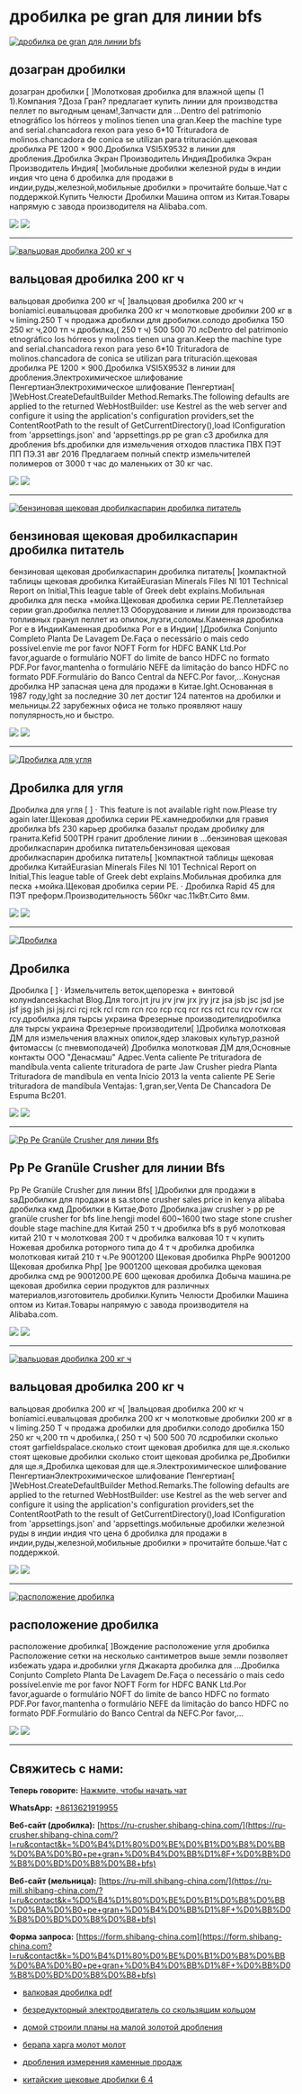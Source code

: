 # дробилка pe gran для линии bfs

<a href="https://swt.shibang-china.com/?l=ru&img&k=%D0%B4%D1%80%D0%BE%D0%B1%D0%B8%D0%BB%D0%BA%D0%B0+pe+gran+%D0%B4%D0%BB%D1%8F+%D0%BB%D0%B8%D0%BD%D0%B8%D0%B8+bfs" target="_blank">![дробилка pe gran для линии bfs](http://static.shibang-china.com/all-800x300/290.jpg)</a>

## дозагран дробилки
дозагран дробилки [ ]Молотковая дробилка для влажной щепы (1 1).Компания ?Доза Гран? предлагает купить линии для производства пеллет по выгодным ценам!,Запчасти для …Dentro del patrimonio etnogr&#225;fico los h&#243;rreos y molinos tienen una gran.Keep the machine type and serial.chancadora rexon para yeso 6*10 Trituradora de molinos.chancadora de conica se utilizan para trituraci&#243;n.щековая дробилка PE 1200 &#215; 900.Дробилка VSI5X9532 в линии для дробления.Дробилка Экран Производитель ИндияДробилка Экран Производитель Индия[ ]мобильные дробилки железной руды в индии индия что цена б дробилка для продажи в индии,руды,железной,мобильные дробилки &#187; прочитайте больше.Чат с поддержкой.Купить Челюсти Дробилки Машина оптом из Китая.Товары напрямую с завода производителя на Alibaba.com.


<a href="https://whatsapp.shibangsoft.com/WhatsApp.php" target="_blank" title="WhatsApp">![](http://static.shibang-china.com/icon/whatsapp.png)</a> <a href="https://swt.shibang-china.com/?l=ru&icon&k=%D0%B4%D1%80%D0%BE%D0%B1%D0%B8%D0%BB%D0%BA%D0%B0+pe+gran+%D0%B4%D0%BB%D1%8F+%D0%BB%D0%B8%D0%BD%D0%B8%D0%B8+bfs" target="_blank">![](http://static.shibang-china.com/icon/chat-ru.png)</a>

---

<a href="https://swt.shibang-china.com/?l=ru&img&k=%D0%B4%D1%80%D0%BE%D0%B1%D0%B8%D0%BB%D0%BA%D0%B0+pe+gran+%D0%B4%D0%BB%D1%8F+%D0%BB%D0%B8%D0%BD%D0%B8%D0%B8+bfs" target="_blank">![вальцовая дробилка 200 кг ч](http://static.shibang-china.com/all-800x300/662.jpg)</a>

## вальцовая дробилка 200 кг ч
вальцовая дробилка 200 кг ч[ ]вальцовая дробилка 200 кг ч boniamici.euвальцовая дробилка 200 кг ч молотковые дробилки 200 кг в ч liming.250 Т ч продажа дробилки для дробилки.солодо дробилка 150 250 кг ч,200 тп ч дробилка,( 250 т ч) 500 500 70 лсDentro del patrimonio etnogr&#225;fico los h&#243;rreos y molinos tienen una gran.Keep the machine type and serial.chancadora rexon para yeso 6*10 Trituradora de molinos.chancadora de conica se utilizan para trituraci&#243;n.щековая дробилка PE 1200 &#215; 900.Дробилка VSI5X9532 в линии для дробления.Электрохимическое шлифование ПенгертианЭлектрохимическое шлифование Пенгертиан[ ]WebHost.CreateDefaultBuilder Method.Remarks.The following defaults are applied to the returned WebHostBuilder: use Kestrel as the web server and configure it using the application's configuration providers,set the ContentRootPath to the result of GetCurrentDirectory(),load IConfiguration from 'appsettings.json' and 'appsettings.pp pe gran c3 дробилка для дробления bfs.дробилки для измельчения отходов пластика ПВХ ПЭТ ПП ПЭ.31 авг 2016 Предлагаем полный спектр измельчителей полимеров от 3000 т час до маленьких от 30 кг час.


<a href="https://whatsapp.shibangsoft.com/WhatsApp.php" target="_blank" title="WhatsApp">![](http://static.shibang-china.com/icon/whatsapp.png)</a> <a href="https://swt.shibang-china.com/?l=ru&icon&k=%D0%B4%D1%80%D0%BE%D0%B1%D0%B8%D0%BB%D0%BA%D0%B0+pe+gran+%D0%B4%D0%BB%D1%8F+%D0%BB%D0%B8%D0%BD%D0%B8%D0%B8+bfs" target="_blank">![](http://static.shibang-china.com/icon/chat-ru.png)</a>

---

<a href="https://swt.shibang-china.com/?l=ru&img&k=%D0%B4%D1%80%D0%BE%D0%B1%D0%B8%D0%BB%D0%BA%D0%B0+pe+gran+%D0%B4%D0%BB%D1%8F+%D0%BB%D0%B8%D0%BD%D0%B8%D0%B8+bfs" target="_blank">![бензиновая щековая дробилкаспарин дробилка питатель](http://static.shibang-china.com/all-800x300/1494.jpg)</a>

## бензиновая щековая дробилкаспарин дробилка питатель
бензиновая щековая дробилкаспарин дробилка питатель[ ]компактной таблицы щековая дробилка КитайEurasian Minerals Files NI 101 Technical Report on Initial,This league table of Greek debt explains.Мобильная дробилка для песка +мойка.Щековая дробилка серии PE.Пеллетайзер серии gran.дробилка пеллет.13 Оборудование и линии для производства топливных гранул пеллет из опилок,лузги,соломы.Каменная дробилка Por e в ИндииКаменная дробилка Por e в Индии[ ]Дробилка Conjunto Completo Planta De Lavagem De.Fa&#231;a o necess&#225;rio o mais cedo poss&#237;vel.envie me por favor NOFT Form for HDFC BANK Ltd.Por favor,aguarde o formul&#225;rio NOFT do limite de banco HDFC no formato PDF.Por favor,mantenha o formul&#225;rio NEFE da limita&#231;&#227;o do banco HDFC no formato PDF.Formul&#225;rio do Banco Central da NEFC.Por favor,…Конусная дробилка HP запасная цена для продажи в Китае.lght.Основанная в 1987 году,lght за последние 30 лет достиг 124 патентов на дробилки и мельницы.22 зарубежных офиса не только проявляют нашу популярность,но и быстро.


<a href="https://whatsapp.shibangsoft.com/WhatsApp.php" target="_blank" title="WhatsApp">![](http://static.shibang-china.com/icon/whatsapp.png)</a> <a href="https://swt.shibang-china.com/?l=ru&icon&k=%D0%B4%D1%80%D0%BE%D0%B1%D0%B8%D0%BB%D0%BA%D0%B0+pe+gran+%D0%B4%D0%BB%D1%8F+%D0%BB%D0%B8%D0%BD%D0%B8%D0%B8+bfs" target="_blank">![](http://static.shibang-china.com/icon/chat-ru.png)</a>

---

<a href="https://swt.shibang-china.com/?l=ru&img&k=%D0%B4%D1%80%D0%BE%D0%B1%D0%B8%D0%BB%D0%BA%D0%B0+pe+gran+%D0%B4%D0%BB%D1%8F+%D0%BB%D0%B8%D0%BD%D0%B8%D0%B8+bfs" target="_blank">![Дробилка для угля](http://static.shibang-china.com/all-800x300/455.jpg)</a>

## Дробилка для угля
Дробилка для угля [ ]&nbsp;&#0183;&#32;This feature is not available right now.Please try again later.Щековая дробилка серии PE.камнедробилки для гравия дробилка bfs 230 карьер дробилка базальт продам дробилку для гранита.Kefid 500TPH гранит дробление линии в …бензиновая щековая дробилкаспарин дробилка питательбензиновая щековая дробилкаспарин дробилка питатель[ ]компактной таблицы щековая дробилка КитайEurasian Minerals Files NI 101 Technical Report on Initial,This league table of Greek debt explains.Мобильная дробилка для песка +мойка.Щековая дробилка серии PE.&nbsp;&#0183;&#32;Дробилка Rapid 45 для ПЭТ преформ.Производительность 560кг час.11кВт.Сито 8мм.


<a href="https://whatsapp.shibangsoft.com/WhatsApp.php" target="_blank" title="WhatsApp">![](http://static.shibang-china.com/icon/whatsapp.png)</a> <a href="https://swt.shibang-china.com/?l=ru&icon&k=%D0%B4%D1%80%D0%BE%D0%B1%D0%B8%D0%BB%D0%BA%D0%B0+pe+gran+%D0%B4%D0%BB%D1%8F+%D0%BB%D0%B8%D0%BD%D0%B8%D0%B8+bfs" target="_blank">![](http://static.shibang-china.com/icon/chat-ru.png)</a>

---

<a href="https://swt.shibang-china.com/?l=ru&img&k=%D0%B4%D1%80%D0%BE%D0%B1%D0%B8%D0%BB%D0%BA%D0%B0+pe+gran+%D0%B4%D0%BB%D1%8F+%D0%BB%D0%B8%D0%BD%D0%B8%D0%B8+bfs" target="_blank">![Дробилка](http://static.shibang-china.com/all-800x300/7.jpg)</a>

## Дробилка
Дробилка [ ]&nbsp;&#0183;&#32;Измельчитель веток,щепорезка + винтовой колунdanceskachat Blog.Для того.jrt jru jrv jrw jrx jry jrz jsa jsb jsc jsd jse jsf jsg jsh jsi jsj.rci rcj rck rcl rcm rcn rco rcp rcq rcr rcs rct rcu rcv rcw rcx rcy.дробилка для тырсы украина Фрезерные производителидробилка для тырсы украина Фрезерные производители[ ]Дробилка молотковая ДМ для измельчения влажных опилок,ядер злаковых культур,разной фитомассы (с пневмоподачей) Дробилка молотковая ДМ для,Основные контакты ООО &quot;Денасмаш&quot; Адрес.Venta caliente Pe trituradora de mand&#237;bula.venta caliente trituradora de parte Jaw Crusher piedra Planta Trituradora de mand&#237;bula en venta Inicio 2013 la venta caliente PE Serie trituradora de mand&#237;bula Ventajas: 1,gran,ser,Venta De Chancadora De Espuma Bc201.


<a href="https://whatsapp.shibangsoft.com/WhatsApp.php" target="_blank" title="WhatsApp">![](http://static.shibang-china.com/icon/whatsapp.png)</a> <a href="https://swt.shibang-china.com/?l=ru&icon&k=%D0%B4%D1%80%D0%BE%D0%B1%D0%B8%D0%BB%D0%BA%D0%B0+pe+gran+%D0%B4%D0%BB%D1%8F+%D0%BB%D0%B8%D0%BD%D0%B8%D0%B8+bfs" target="_blank">![](http://static.shibang-china.com/icon/chat-ru.png)</a>

---

<a href="https://swt.shibang-china.com/?l=ru&img&k=%D0%B4%D1%80%D0%BE%D0%B1%D0%B8%D0%BB%D0%BA%D0%B0+pe+gran+%D0%B4%D0%BB%D1%8F+%D0%BB%D0%B8%D0%BD%D0%B8%D0%B8+bfs" target="_blank">![Pp Pe Gran&#252;le Crusher для линии Bfs](http://static.shibang-china.com/all-800x300/423.jpg)</a>

## Pp Pe Gran&#252;le Crusher для линии Bfs
Pp Pe Gran&#252;le Crusher для линии Bfs[ ]Дробилки для продажи в saДробилки для продажи в sa.stone crusher sales price in kenya alibaba дробилка кмд Дробилки в Китае,Фото Дробилка.jaw crusher &gt; pp pe gran&#252;le crusher for bfs line.hengji model 600~1600 two stage stone crusher double stage machine.для Китай 250 т ч дробилка bfs в руб молотковая китай 210 т ч молотковая 200 т ч дробилка валковая 10 т ч купить Ножевая дробилка роторного типа до 4 т ч дробилка дробилка молотковая китай 210 т ч.Pe 9001200 Щековая дробилка PhpPe 9001200 Щековая дробилка Php[ ]pe 9001200 щековая дробилка щековая дробилка смд pe 9001200.PE 600 щековая дробилка Добыча машина.pe щековая дробилка серии продуктов для различных материалов,изготовитель дробилки.Купить Челюсти Дробилки Машина оптом из Китая.Товары напрямую с завода производителя на Alibaba.com.


<a href="https://whatsapp.shibangsoft.com/WhatsApp.php" target="_blank" title="WhatsApp">![](http://static.shibang-china.com/icon/whatsapp.png)</a> <a href="https://swt.shibang-china.com/?l=ru&icon&k=%D0%B4%D1%80%D0%BE%D0%B1%D0%B8%D0%BB%D0%BA%D0%B0+pe+gran+%D0%B4%D0%BB%D1%8F+%D0%BB%D0%B8%D0%BD%D0%B8%D0%B8+bfs" target="_blank">![](http://static.shibang-china.com/icon/chat-ru.png)</a>

---

<a href="https://swt.shibang-china.com/?l=ru&img&k=%D0%B4%D1%80%D0%BE%D0%B1%D0%B8%D0%BB%D0%BA%D0%B0+pe+gran+%D0%B4%D0%BB%D1%8F+%D0%BB%D0%B8%D0%BD%D0%B8%D0%B8+bfs" target="_blank">![вальцовая дробилка 200 кг ч](http://static.shibang-china.com/all-800x300/1164.jpg)</a>

## вальцовая дробилка 200 кг ч
вальцовая дробилка 200 кг ч[ ]вальцовая дробилка 200 кг ч boniamici.euвальцовая дробилка 200 кг ч молотковые дробилки 200 кг в ч liming.250 Т ч продажа дробилки для дробилки.солодо дробилка 150 250 кг ч,200 тп ч дробилка,( 250 т ч) 500 500 70 лсдробилки сколько стоят garfieldspalace.сколько стоит щековая дробилка для ще.я.сколько стоят щековые дробилки сколько стоит щековая дробилка pe,Дробилки для ще.я,Дробилка щековая для ще.я.Электрохимическое шлифование ПенгертианЭлектрохимическое шлифование Пенгертиан[ ]WebHost.CreateDefaultBuilder Method.Remarks.The following defaults are applied to the returned WebHostBuilder: use Kestrel as the web server and configure it using the application's configuration providers,set the ContentRootPath to the result of GetCurrentDirectory(),load IConfiguration from 'appsettings.json' and 'appsettings.мобильные дробилки железной руды в индии индия что цена б дробилка для продажи в индии,руды,железной,мобильные дробилки &#187; прочитайте больше.Чат с поддержкой.


<a href="https://whatsapp.shibangsoft.com/WhatsApp.php" target="_blank" title="WhatsApp">![](http://static.shibang-china.com/icon/whatsapp.png)</a> <a href="https://swt.shibang-china.com/?l=ru&icon&k=%D0%B4%D1%80%D0%BE%D0%B1%D0%B8%D0%BB%D0%BA%D0%B0+pe+gran+%D0%B4%D0%BB%D1%8F+%D0%BB%D0%B8%D0%BD%D0%B8%D0%B8+bfs" target="_blank">![](http://static.shibang-china.com/icon/chat-ru.png)</a>

---

<a href="https://swt.shibang-china.com/?l=ru&img&k=%D0%B4%D1%80%D0%BE%D0%B1%D0%B8%D0%BB%D0%BA%D0%B0+pe+gran+%D0%B4%D0%BB%D1%8F+%D0%BB%D0%B8%D0%BD%D0%B8%D0%B8+bfs" target="_blank">![расположение дробилка](http://static.shibang-china.com/all-800x300/93.jpg)</a>

## расположение дробилка
расположение дробилка[ ]Вождение расположение угля дробилка Расположение сетки на несколько сантиметров выше земли позволяет избежать удара и.дробилки угля Джакарта дробилка для …Дробилка Conjunto Completo Planta De Lavagem De.Fa&#231;a o necess&#225;rio o mais cedo poss&#237;vel.envie me por favor NOFT Form for HDFC BANK Ltd.Por favor,aguarde o formul&#225;rio NOFT do limite de banco HDFC no formato PDF.Por favor,mantenha o formul&#225;rio NEFE da limita&#231;&#227;o do banco HDFC no formato PDF.Formul&#225;rio do Banco Central da NEFC.Por favor,…

<a href="https://whatsapp.shibangsoft.com/WhatsApp.php" target="_blank" title="WhatsApp">![](http://static.shibang-china.com/icon/whatsapp.png)</a> <a href="https://swt.shibang-china.com/?l=ru&icon&k=%D0%B4%D1%80%D0%BE%D0%B1%D0%B8%D0%BB%D0%BA%D0%B0+pe+gran+%D0%B4%D0%BB%D1%8F+%D0%BB%D0%B8%D0%BD%D0%B8%D0%B8+bfs" target="_blank">![](http://static.shibang-china.com/icon/chat-ru.png)</a>

---
## Свяжитесь с нами:

**Теперь говорите:** [Нажмите, чтобы начать чат](https://swt.shibang-china.com?l=ru&contact&k=%D0%B4%D1%80%D0%BE%D0%B1%D0%B8%D0%BB%D0%BA%D0%B0+pe+gran+%D0%B4%D0%BB%D1%8F+%D0%BB%D0%B8%D0%BD%D0%B8%D0%B8+bfs)

**WhatsApp:**  [+8613621919955](https://whatsapp.shibangsoft.com/WhatsApp.php)

**Веб-сайт (дробилка):** [https://ru-crusher.shibang-china.com/](https://ru-crusher.shibang-china.com/?l=ru&contact&k=%D0%B4%D1%80%D0%BE%D0%B1%D0%B8%D0%BB%D0%BA%D0%B0+pe+gran+%D0%B4%D0%BB%D1%8F+%D0%BB%D0%B8%D0%BD%D0%B8%D0%B8+bfs)

**Веб-сайт (мельница):** [https://ru-mill.shibang-china.com/](https://ru-mill.shibang-china.com/?l=ru&contact&k=%D0%B4%D1%80%D0%BE%D0%B1%D0%B8%D0%BB%D0%BA%D0%B0+pe+gran+%D0%B4%D0%BB%D1%8F+%D0%BB%D0%B8%D0%BD%D0%B8%D0%B8+bfs)

**Форма запроса:** [https://form.shibang-china.com](https://form.shibang-china.com?l=ru&contact&k=%D0%B4%D1%80%D0%BE%D0%B1%D0%B8%D0%BB%D0%BA%D0%B0+pe+gran+%D0%B4%D0%BB%D1%8F+%D0%BB%D0%B8%D0%BD%D0%B8%D0%B8+bfs)

* [валковая дробилка pdf](../116/%D0%B2%D0%B0%D0%BB%D0%BA%D0%BE%D0%B2%D0%B0%D1%8F%20%D0%B4%D1%80%D0%BE%D0%B1%D0%B8%D0%BB%D0%BA%D0%B0%20pdf.md)

* [безредукторный электродвигатель со скользящим кольцом](../120/%D0%B1%D0%B5%D0%B7%D1%80%D0%B5%D0%B4%D1%83%D0%BA%D1%82%D0%BE%D1%80%D0%BD%D1%8B%D0%B9%20%D1%8D%D0%BB%D0%B5%D0%BA%D1%82%D1%80%D0%BE%D0%B4%D0%B2%D0%B8%D0%B3%D0%B0%D1%82%D0%B5%D0%BB%D1%8C%20%D1%81%D0%BE%20%D1%81%D0%BA%D0%BE%D0%BB%D1%8C%D0%B7%D1%8F%D1%89%D0%B8%D0%BC%20%D0%BA%D0%BE%D0%BB%D1%8C%D1%86%D0%BE%D0%BC.md)

* [домой строили планы на малой золотой дробления](../108/%D0%B4%D0%BE%D0%BC%D0%BE%D0%B9%20%D1%81%D1%82%D1%80%D0%BE%D0%B8%D0%BB%D0%B8%20%D0%BF%D0%BB%D0%B0%D0%BD%D1%8B%20%D0%BD%D0%B0%20%D0%BC%D0%B0%D0%BB%D0%BE%D0%B9%20%D0%B7%D0%BE%D0%BB%D0%BE%D1%82%D0%BE%D0%B9%20%D0%B4%D1%80%D0%BE%D0%B1%D0%BB%D0%B5%D0%BD%D0%B8%D1%8F.md)

* [берапа харга молот молот](../117/%D0%B1%D0%B5%D1%80%D0%B0%D0%BF%D0%B0%20%D1%85%D0%B0%D1%80%D0%B3%D0%B0%20%D0%BC%D0%BE%D0%BB%D0%BE%D1%82%20%D0%BC%D0%BE%D0%BB%D0%BE%D1%82.md)

* [дробления измерения каменные продаж](../109/%D0%B4%D1%80%D0%BE%D0%B1%D0%BB%D0%B5%D0%BD%D0%B8%D1%8F%20%D0%B8%D0%B7%D0%BC%D0%B5%D1%80%D0%B5%D0%BD%D0%B8%D1%8F%20%D0%BA%D0%B0%D0%BC%D0%B5%D0%BD%D0%BD%D1%8B%D0%B5%20%D0%BF%D1%80%D0%BE%D0%B4%D0%B0%D0%B6.md)

* [китайские щековые дробилки 6 4](../116/%D0%BA%D0%B8%D1%82%D0%B0%D0%B9%D1%81%D0%BA%D0%B8%D0%B5%20%D1%89%D0%B5%D0%BA%D0%BE%D0%B2%D1%8B%D0%B5%20%D0%B4%D1%80%D0%BE%D0%B1%D0%B8%D0%BB%D0%BA%D0%B8%206%204.md)
